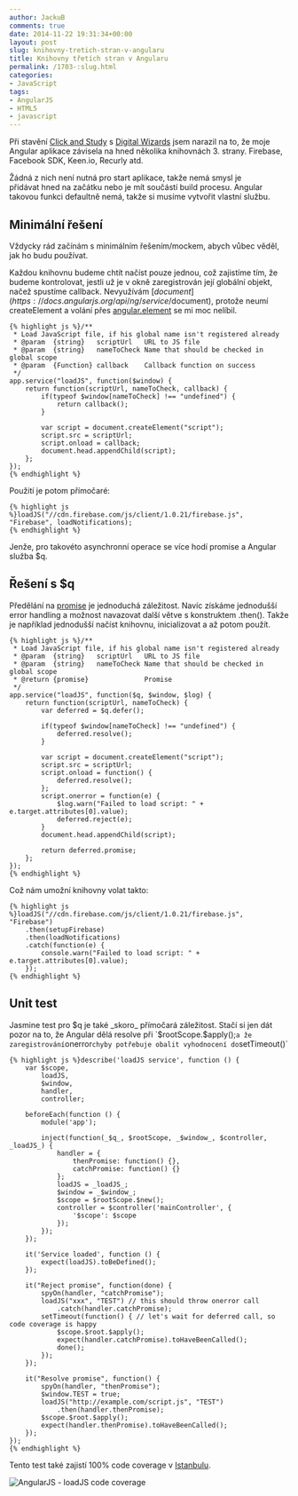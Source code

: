 ```yaml
---
author: JackuB
comments: true
date: 2014-11-22 19:31:34+00:00
layout: post
slug: knihovny-tretich-stran-v-angularu
title: Knihovny třetích stran v Angularu
permalink: /1703-:slug.html
categories:
- JavaScript
tags:
- AngularJS
- HTML5
- javascript
---
```


Při stavění [Click and Study](http://clickandstudy.com) s [Digital Wizards](https://www.dwgroup.cz) jsem narazil na to, že moje Angular aplikace závisela na hned několika knihovnách 3. strany. Firebase, Facebook SDK, Keen.io, Recurly atd.

Žádná z nich není nutná pro start aplikace, takže nemá smysl je přidávat hned na začátku nebo je mít součástí build procesu. Angular takovou funkci defaultně nemá, takže si musíme vytvořit vlastní službu.


## Minimální řešení


Vždycky rád začínám s minimálním řešením/mockem, abych vůbec věděl, jak ho budu používat.

Každou knihovnu budeme chtít načíst pouze jednou, což zajistíme tím, že budeme kontrolovat, jestli už je v okně zaregistrován její globální objekt, načež spustíme callback. Nevyužívám [$document](https://docs.angularjs.org/api/ng/service/$document), protože neumí createElement a volání přes [angular.element](https://docs.angularjs.org/api/ng/function/angular.element) se mi moc nelíbil.


    {% highlight js %}/**
     * Load JavaScript file, if his global name isn't registered already
     * @param  {string}   scriptUrl   URL to JS file
     * @param  {string}   nameToCheck Name that should be checked in global scope
     * @param  {Function} callback    Callback function on success
     */
    app.service("loadJS", function($window) {
    	return function(scriptUrl, nameToCheck, callback) {
    		if(typeof $window[nameToCheck] !== "undefined") {
    			return callback();
    		}

    		var script = document.createElement("script");
    		script.src = scriptUrl;
    		script.onload = callback;
    		document.head.appendChild(script);
    	};
    });
    {% endhighlight %}


Použití je potom přímočaré:


    {% highlight js %}loadJS("//cdn.firebase.com/js/client/1.0.21/firebase.js", "Firebase", loadNotifications);
    {% endhighlight %}


Jenže, pro takovéto asynchronní operace se více hodí promise a Angular služba $q.


## Řešení s $q


Předělání na [promise](https://docs.angularjs.org/api/ng/service/$q) je jednoduchá záležitost. Navíc získáme jednodušší error handling a možnost navazovat další větve s konstruktem .then(). Takže je například jednodušší načíst knihovnu, inicializovat a až potom použít.


    {% highlight js %}/**
     * Load JavaScript file, if his global name isn't registered already
     * @param  {string}   scriptUrl   URL to JS file
     * @param  {string}   nameToCheck Name that should be checked in global scope
     * @return {promise}              Promise
     */
    app.service("loadJS", function($q, $window, $log) {
    	return function(scriptUrl, nameToCheck) {
    		var deferred = $q.defer();

    		if(typeof $window[nameToCheck] !== "undefined") {
    			deferred.resolve();
    		}

    		var script = document.createElement("script");
    		script.src = scriptUrl;
    		script.onload = function() {
    			deferred.resolve();
    		};
    		script.onerror = function(e) {
    			$log.warn("Failed to load script: " + e.target.attributes[0].value);
    			deferred.reject(e);
    		}
    		document.head.appendChild(script);

    		return deferred.promise;
    	};
    });
    {% endhighlight %}


Což nám umožní knihovny volat takto:


    {% highlight js %}loadJS("//cdn.firebase.com/js/client/1.0.21/firebase.js", "Firebase")
    	.then(setupFirebase)
    	.then(loadNotifications)
    	.catch(function(e) {
    		console.warn("Failed to load script: " + e.target.attributes[0].value);
    	});
    {% endhighlight %}




## Unit test


Jasmine test pro $q je také _skoro_ přímočará záležitost. Stačí si jen dát pozor na to, že Angular dělá resolve při `$rootScope.$apply();` a že zaregistrování `onerror` chyby potřebuje obalit vyhodnocení do `setTimeout()`


    {% highlight js %}describe('loadJS service', function () {
        var $scope,
            loadJS,
            $window,
            handler,
            controller;

        beforeEach(function () {
            module('app');

            inject(function(_$q_, $rootScope, _$window_, $controller, _loadJS_) {
                handler = {
                    thenPromise: function() {},
                    catchPromise: function() {}
                };
                loadJS = _loadJS_;
                $window = _$window_;
                $scope = $rootScope.$new();
                controller = $controller('mainController', {
                    '$scope': $scope
                });
            });
        });

        it('Service loaded', function () {
            expect(loadJS).toBeDefined();
        });

        it("Reject promise", function(done) {
            spyOn(handler, "catchPromise");
            loadJS("xxx", "TEST") // this should throw onerror call
                .catch(handler.catchPromise);
            setTimeout(function() { // let's wait for deferred call, so code coverage is happy
                $scope.$root.$apply();
                expect(handler.catchPromise).toHaveBeenCalled();
                done();
            });
        });

        it("Resolve promise", function() {
            spyOn(handler, "thenPromise");
            $window.TEST = true;
            loadJS("http://example.com/script.js", "TEST")
                .then(handler.thenPromise);
            $scope.$root.$apply();
            expect(handler.thenPromise).toHaveBeenCalled();
        });
    });
    {% endhighlight %}


Tento test také zajistí 100% code coverage v [Istanbulu](http://gotwarlost.github.io/istanbul/).



![AngularJS - loadJS code coverage](http://jedenbod.cz/wp-content/uploads/2014/12/Snímek-obrazovky-2014-12-21-v-23.57.02.png)
